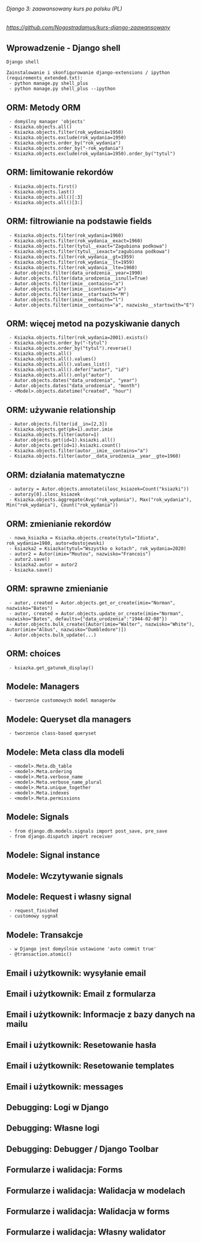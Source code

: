 ###### Django 3: zaawansowany kurs po polsku (PL)
###### https://github.com/Nogostradamus/kurs-django-zaawansowany




## Wprowadzenie - Django shell

```
Django shell

Zainstalowanie i skonfigurowanie django-extensions / ipython (requirements_extended.txt):
 - python manage.py shell_plus
 - python manage.py shell_plus --ipython
```

## ORM: Metody ORM

```
 - domyślny manager 'objects'
 - Ksiazka.objects.all()
 - Ksiazka.objects.filter(rok_wydania=1950)
 - Ksiazka.objects.exclude(rok_wydania=1950)
 - Ksiazka.objects.order_by("rok_wydania")
 - Ksiazka.objects.order_by("-rok_wydania")
 - Ksiazka.objects.exclude(rok_wydania=1950).order_by("tytul")
```


## ORM: limitowanie rekordów

```
 - Ksiazka.objects.first()
 - Ksiazka.objects.last()
 - Ksiazka.objects.all()[:3]
 - Ksiazka.objects.all()[3:]
```


## ORM: filtrowianie na podstawie fields
```
 - Ksiazka.objects.filter(rok_wydania=1960)
 - Ksiazka.objects.filter(rok_wydania__exact=1960)
 - Ksiazka.objects.filter(tytul__exact="Zagubiona podkowa")
 - Ksiazka.objects.filter(tytul__iexact="zagubiona podkowa")
 - Ksiazka.objects.filter(rok_wydania__gt=1959)
 - Ksiazka.objects.filter(rok_wydania__lt=1959)
 - Ksiazka.objects.filter(rok_wydania__lte=1960)
 - Autor.objects.filter(data_urodzenia__year=1990)
 - Autor.objects.filter(data_urodzenia__isnull=True)
 - Autor.objects.filter(imie__contains="a")
 - Autor.objects.filter(imie__icontains="a")
 - Autor.objects.filter(imie__startswith="M")
 - Autor.objects.filter(imie__endswith="l")
 - Autor.objects.filter(imie__contains="a", nazwisko__startswith="E")
```



## ORM: więcej metod na pozyskiwanie danych
```
 - Ksiazka.objects.filter(rok_wydania=2001).exists()
 - Ksiazka.objects.order_by("-tytul")
 - Ksiazka.objects.order_by("tytul").reverse()
 - Ksiazka.objects.all()
 - Ksiazka.objects.all().values()
 - Ksiazka.objects.all().values_list()
 - Ksiazka.objects.all().defer("autor", "id")
 - Ksiazka.objects.all().only("autor")
 - Autor.objects.dates("data_urodzenia", "year")
 - Autor.objects.dates("data_urodzenia", "month")
 - <Model>.objects.datetime("created", "hour")
```



## ORM: używanie relationship
```
 - Autor.objects.filter(id__in=[2,3])
 - Ksiazka.objects.get(pk=1).autor.imie
 - Ksiazka.objects.filter(autor=1)
 - Autor.objects.get(id=1).ksiazki.all()
 - Autor.objects.get(id=1).ksiazki.count()
 - Ksiazka.objects.filter(autor__imie__contains="a")
 - Ksiazka.objects.filter(autor__data_urodzenia__year__gte=1960)
```



## ORM: działania matematyczne
```
 - autorzy = Autor.objects.annotate(ilosc_ksiazek=Count("ksiazki"))
 - autorzy[0].ilosc_ksiazek
 - Ksiazka.objects.aggregate(Avg("rok_wydania"), Max("rok_wydania"), Min("rok_wydania"), Count("rok_wydania"))
```

## ORM: zmienianie rekordów
```
 - nowa_ksiazka = Ksiazka.objects.create(tytul="Idiota", rok_wydania=1980, autor=dostojewski)
 - ksiazka2 = Ksiazka(tytul="Wszystko o kotach", rok_wydania=2020)
 - autor2 = Autor(imie="Moutou", nazwisko="Francois")
 - autor2.save()
 - ksiazka2.autor = autor2
 - ksiazka.save()
```

## ORM: sprawne zmienianie
```
 - autor, created = Autor.objects.get_or_create(imie="Norman", nazwisko="Bates")
 - autor, created = Autor.objects.update_or_create(imie="Norman", nazwisko="Bates", defaults={"data_urodzenia":"1944-02-08"})
 - Autor.objects.bulk_create([Autor(imie="Walter", nazwisko="White"), Autor(imie="Albus", nazwisko="Dumbledore")])
 - Autor.objects.bulk_update(...)
```

## ORM: choices
```
 - ksiazka.get_gatunek_display()
```

## Modele: Managers
```
 - tworzenie customowych model managerów
```

## Modele: Queryset dla managers
```
 - tworzenie class-based queryset
```

## Modele: Meta class dla modeli
```
 - <model>.Meta.db_table
 - <model>.Meta.ordering
 - <model>.Meta.verbose_name
 - <model>.Meta.verbose_name_plural
 - <model>.Meta.unique_together
 - <model>.Meta.indexes
 - <model>.Meta.permissions
```


## Modele: Signals
```
 - from django.db.models.signals import post_save, pre_save
 - from django.dispatch import receiver
```

## Modele: Signal instance


## Modele: Wczytywanie signals

## Modele: Request i własny signal
```
 - request_finished
 - customowy sygnał
```

## Modele: Transakcje
```
 - w Django jest domyślnie ustawione 'auto commit true'
 - @transaction.atomic()
```

## Email i użytkownik: wysyłanie email
## Email i użytkownik: Email z formularza
## Email i użytkownik: Informacje z bazy danych na mailu
## Email i użytkownik: Resetowanie hasła

## Email i użytkownik: Resetowanie templates


## Email i użytkownik: messages


## Debugging: Logi w Django
## Debugging: Własne logi


## Debugging: Debugger / Django Toolbar


## Formularze i walidacja: Forms
## Formularze i walidacja: Walidacja w modelach
## Formularze i walidacja: Walidacja w forms
## Formularze i walidacja: Własny walidator
